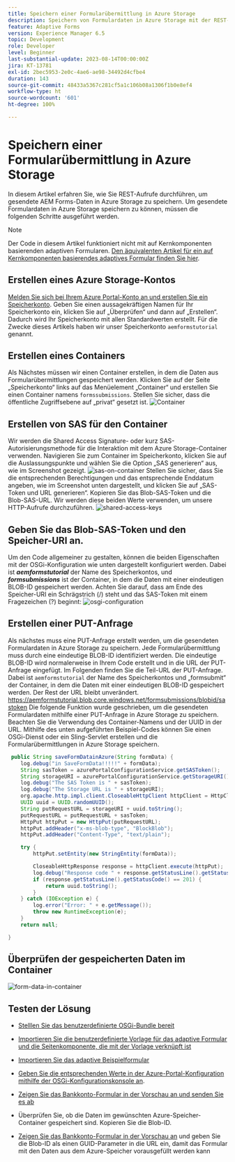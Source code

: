 ```yaml
---
title: Speichern einer Formularübermittlung in Azure Storage
description: Speichern von Formulardaten in Azure Storage mit der REST-API
feature: Adaptive Forms
version: Experience Manager 6.5
topic: Development
role: Developer
level: Beginner
last-substantial-update: 2023-08-14T00:00:00Z
jira: KT-13781
exl-id: 2bec5953-2e0c-4ae6-ae98-34492d4cfbe4
duration: 143
source-git-commit: 48433a5367c281cf5a1c106b08a1306f1b0e8ef4
workflow-type: ht
source-wordcount: '601'
ht-degree: 100%

---
```


# Speichern einer Formularübermittlung in Azure Storage

In diesem Artikel erfahren Sie, wie Sie REST-Aufrufe durchführen, um gesendete AEM Forms-Daten in Azure Storage zu speichern.
Um gesendete Formulardaten in Azure Storage speichern zu können, müssen die folgenden Schritte ausgeführt werden.

>[!NOTE]
>Der Code in diesem Artikel funktioniert nicht mit auf Kernkomponenten basierenden adaptiven Formularen. [Den äquivalenten Artikel für ein auf Kernkomponenten basierendes adaptives Formular finden Sie hier](https://experienceleague.adobe.com/docs/experience-manager-learn/forms/prefill-form-with-data-attachments/introduction.html?lang=de).


## Erstellen eines Azure Storage-Kontos

[Melden Sie sich bei Ihrem Azure Portal-Konto an und erstellen Sie ein Speicherkonto](https://learn.microsoft.com/de-de/azure/storage/common/storage-account-create?tabs=azure-portal#create-a-storage-account-1). Geben Sie einen aussagekräftigen Namen für Ihr Speicherkonto ein, klicken Sie auf „Überprüfen“ und dann auf „Erstellen“. Dadurch wird Ihr Speicherkonto mit allen Standardwerten erstellt. Für die Zwecke dieses Artikels haben wir unser Speicherkonto `aemformstutorial` genannt.


## Erstellen eines Containers

Als Nächstes müssen wir einen Container erstellen, in dem die Daten aus Formularübermittlungen gespeichert werden.
Klicken Sie auf der Seite „Speicherkonto“ links auf das Menüelement „Container“ und erstellen Sie einen Container namens `formssubmissions`. Stellen Sie sicher, dass die öffentliche Zugriffsebene auf „privat“ gesetzt ist.
![Container](./assets/new-container.png)

## Erstellen von SAS für den Container

Wir werden die Shared Access Signature- oder kurz SAS-Autorisierungsmethode für die Interaktion mit dem Azure Storage-Container verwenden.
Navigieren Sie zum Container im Speicherkonto, klicken Sie auf die Auslassungspunkte und wählen Sie die Option „SAS generieren“ aus, wie im Screenshot gezeigt.
![sas-on-container](./assets/sas-on-container.png)
Stellen Sie sicher, dass Sie die entsprechenden Berechtigungen und das entsprechende Enddatum angeben, wie im Screenshot unten dargestellt, und klicken Sie auf „SAS-Token und URL generieren“. Kopieren Sie das Blob-SAS-Token und die Blob-SAS-URL. Wir werden diese beiden Werte verwenden, um unsere HTTP-Aufrufe durchzuführen.
![shared-access-keys](./assets/shared-access-signature.png) 


## Geben Sie das Blob-SAS-Token und den Speicher-URI an.

Um den Code allgemeiner zu gestalten, können die beiden Eigenschaften mit der OSGi-Konfiguration wie unten dargestellt konfiguriert werden. Dabei ist _**aemformstutorial**_ der Name des Speicherkontos, und _**formsubmissions**_ ist der Container, in dem die Daten mit einer eindeutigen BLOB-ID gespeichert werden.
Achten Sie darauf, dass am Ende des Speicher-URI ein Schrägstrich (/) steht und das SAS-Token mit einem Fragezeichen (?) beginnt:
![osgi-configuration](./assets/azure-portal-osgi-configuration.png)


## Erstellen einer PUT-Anfrage

Als nächstes muss eine PUT-Anfrage erstellt werden, um die gesendeten Formulardaten in Azure Storage zu speichern. Jede Formularübermittlung muss durch eine eindeutige BLOB-ID identifiziert werden. Die eindeutige BLOB-ID wird normalerweise in Ihrem Code erstellt und in die URL der PUT-Anfrage eingefügt.
Im Folgenden finden Sie die Teil-URL der PUT-Anfrage. Dabei ist `aemformstutorial` der Name des Speicherkontos und „formsubmit“ der Container, in dem die Daten mit einer eindeutigen BLOB-ID gespeichert werden. Der Rest der URL bleibt unverändert.
https://aemformstutorial.blob.core.windows.net/formsubmissions/blobid/sastoken
Die folgende Funktion wurde geschrieben, um die gesendeten Formulardaten mithilfe einer PUT-Anfrage in Azure Storage zu speichern. Beachten Sie die Verwendung des Container-Namens und der UUID in der URL. Mithilfe des unten aufgeführten Beispiel-Codes können Sie einen OSGi-Dienst oder ein Sling-Servlet erstellen und die Formularübermittlungen in Azure Storage speichern.

```java
 public String saveFormDatainAzure(String formData) {
    log.debug("in SaveFormData!!!!!" + formData);
    String sasToken = azurePortalConfigurationService.getSASToken();
    String storageURI = azurePortalConfigurationService.getStorageURI();
    log.debug("The SAS Token is " + sasToken);
    log.debug("The Storage URL is " + storageURI);
    org.apache.http.impl.client.CloseableHttpClient httpClient = HttpClientBuilder.create().build();
    UUID uuid = UUID.randomUUID();
    String putRequestURL = storageURI + uuid.toString();
    putRequestURL = putRequestURL + sasToken;
    HttpPut httpPut = new HttpPut(putRequestURL);
    httpPut.addHeader("x-ms-blob-type", "BlockBlob");
    httpPut.addHeader("Content-Type", "text/plain");

    try {
        httpPut.setEntity(new StringEntity(formData));

        CloseableHttpResponse response = httpClient.execute(httpPut);
        log.debug("Response code " + response.getStatusLine().getStatusCode());
        if (response.getStatusLine().getStatusCode() == 201) {
            return uuid.toString();
        }
    } catch (IOException e) {
        log.error("Error: " + e.getMessage());
        throw new RuntimeException(e);
    }
    return null;

}
```

## Überprüfen der gespeicherten Daten im Container

![form-data-in-container](./assets/form-data-in-container.png)

## Testen der Lösung

* [Stelllen Sie das benutzerdefinierte OSGi-Bundle bereit](./assets/SaveAndFetchFromAzure.core-1.0.0-SNAPSHOT.jar)

* [Importieren Sie die benutzerdefinierte Vorlage für das adaptive Formular und die Seitenkomponente, die mit der Vorlage verknüpft ist](./assets/store-and-fetch-from-azure.zip)

* [Importieren Sie das adaptive Beispielformular](./assets/bank-account-sample-form.zip)

* [Geben Sie die entsprechenden Werte in der Azure-Portal-Konfiguration mithilfe der OSGi-Konfigurationskonsole an](https://experienceleague.adobe.com/docs/experience-manager-learn/forms/some-useful-integrations/store-form-data-in-azure-storage.html?lang=de#provide-the-blob-sas-token-and-storage-uri).

* [Zeigen Sie das Bankkonto-Formular in der Vorschau an und senden Sie es ab](http://localhost:4502/content/dam/formsanddocuments/azureportalstorage/bankaccount/jcr:content?wcmmode=disabled)

* Überprüfen Sie, ob die Daten im gewünschten Azure-Speicher-Container gespeichert sind. Kopieren Sie die Blob-ID.
* [Zeigen Sie das Bankkonto-Formular in der Vorschau an](http://localhost:4502/content/dam/formsanddocuments/azureportalstorage/bankaccount/jcr:content?wcmmode=disabled&amp;guid=dba8ac0b-8be6-41f2-9929-54f627a649f6) und geben Sie die Blob-ID als einen GUID-Parameter in die URL ein, damit das Formular mit den Daten aus dem Azure-Speicher vorausgefüllt werden kann

